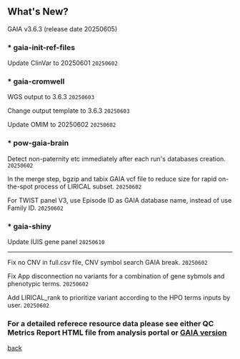 ## What's New?

GAIA v3.6.3 (release date 20250605)

### * gaia-init-ref-files

Update ClinVar to 20250601  `20250602`

### * gaia-cromwell

WGS output to 3.6.3  `20250603`

Change output template to 3.6.3  `20250603`

Update OMIM to 20250602  `20250602`

### * pow-gaia-brain

Detect non-paternity etc immediately after each run's databases creation.  `20250602`

In the merge step, bgzip and tabix GAIA vcf file to reduce size for rapid on-the-spot process of LIRICAL subset.  `20250602`

For TWIST panel V3, use Episode ID as GAIA database name, instead of use Family ID.  `20250602`

### * gaia-shiny

Update IUIS gene panel  `20250610`

----------------------------------------------------------------------------------------------------------------------------------------

Fix no CNV in full.csv file, CNV symbol search GAIA break.  `20250602`

Fix App disconnection no variants for a combination of gene sybmols and phenotypic terms.  `20250602`

Add LIRICAL_rank to prioritize variant according to the HPO terms inputs by user.  `20250602`

### For a detailed referece resource data please see either QC Metrics Report HTML file from analysis portal or [GAIA version](./another-page_3.6.3_GAIA_version.html)

[back](./)
